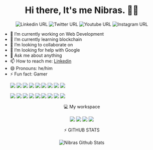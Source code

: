 <h1 align="center"> 
  Hi there, It's me Nibras. 👨‍💻
</h1>

<p align="center">
  <img alt="Linkedin URL" src="https://img.shields.io/twitter/url?color=blue&label=Connect&logo=Linkedin&logoColor=blue&style=flat-square&url=https%3A%2F%2Fwww.linkedin.com%2Fin%2Fnibras-ahmed-9031b2201%2F"> 
  <img alt="Twitter URL" src="https://img.shields.io/twitter/url?color=blue&label=Follow&logo=twitter&logoColor=blue&style=flat-square&url=https%3A%2F%2Ftwitter.com%2FNibras80624930"> 
  <img alt="Youtube URL" src="https://img.shields.io/twitter/url?color=red&label=Subscribe&logo=youtube&logoColor=red&style=flat-square&url=https%3A%2F%2Fwww.youtube.com%2Fc%2FMINGO07"> 
  <img alt="Instagram URL" src="https://img.shields.io/twitter/url?color=%23E4405F&label=Follow&logo=Instagram&style=flat-square&url=https%3A%2F%2Fwww.instagram.com%2Fnibras.ahmed.1%2F">
</p>


- 🔭 I’m currently working on Web Development
- 🌱 I’m currently learning blockchain
- 👯 I’m looking to collaborate on 
- 🤔 I’m looking for help with Google
- 💬 Ask me about anything
- 📫 How to reach me: [Linkedin](https://www.linkedin.com/in/nibras-ahmed-9031b2201)
- 😄 Pronouns: he/him
- ⚡ Fun fact: Gamer



<p align='center'>
  <ul>
<img src="https://img.shields.io/badge/HTML5-E34F26?style=for-the-badge&logo=html5&logoColor=white"> 
  <img src="https://img.shields.io/badge/HTML-239120?style=for-the-badge&logo=html5&logoColor=white"> 
  <img src="https://img.shields.io/badge/CSS3-1572B6?style=for-the-badge&logo=css3&logoColor=white"> 
  <img src="https://img.shields.io/badge/CSS-239120?&style=for-the-badge&logo=css3&logoColor=white"> 
  <img src="https://img.shields.io/badge/Python-FFD43B?style=for-the-badge&logo=python&logoColor=darkgreen"> 
  <img src="https://img.shields.io/badge/Python-3776AB?style=for-the-badge&logo=python&logoColor=white"> 
  <img src="https://img.shields.io/badge/JavaScript-323330?style=for-the-badge&logo=javascript&logoColor=F7DF1E"> 
  <img src="https://img.shields.io/badge/Solidity-e6e6e6?style=for-the-badge&logo=solidity&logoColor=black"> 
  <img src="https://img.shields.io/badge/Java-ED8B00?style=for-the-badge&logo=java&logoColor=white"> 
  </ul>
  <ul>
    <img src="https://img.shields.io/badge/PHP-777BB4?style=for-the-badge&logo=php&logoColor=white"> 
  <img src="https://img.shields.io/badge/TypeScript-007ACC?style=for-the-badge&logo=typescript&logoColor=white"> 
  <img src="https://img.shields.io/badge/Node.js-339933?style=for-the-badge&logo=nodedotjs&logoColor=white"> 
  <img src="https://img.shields.io/badge/Express.js-000000?style=for-the-badge&logo=express&logoColor=white"> 
  <img src="https://img.shields.io/badge/C-00599C?style=for-the-badge&logo=c&logoColor=white"> 
  <img src="https://img.shields.io/badge/C%2B%2B-00599C?style=for-the-badge&logo=c%2B%2B&logoColor=white"> 
  <img src="https://img.shields.io/badge/C%23-239120?style=for-the-badge&logo=c-sharp&logoColor=white"> 
  <img src="https://img.shields.io/badge/MongoDB-4EA94B?style=for-the-badge&logo=mongodb&logoColor=white"> 
  <img src="https://img.shields.io/badge/firebase-ffca28?style=for-the-badge&logo=firebase&logoColor=black">
  </ul>
   </p>
  
<p align='center'>
  💻 My workspace<br/><br/>
  <img src="https://img.shields.io/badge/windows-%230078D6.svg?&style=for-the-badge&logo=windows&logoColor=white" />
  <img src="https://img.shields.io/badge/AMD-Ryzen_7_3700X-ED1C24?style=for-the-badge&logo=amd&logoColor=white" />
  <img src="https://img.shields.io/badge/RAM-16GB-%230071C5.svg?&style=for-the-badge&logoColor=white" />
  <img src="https://img.shields.io/badge/nvidia-gtx%201660super-%2376B900.svg?&style=for-the-badge&logo=nvidia&logoColor=white" />
</p>



<p align="center">
  ⚡ GITHUB STATS<br/><br/>
  

  <img align="center" alt="Nibras Github Stats" src="https://github-readme-stats-ahmednibras.vercel.app/api?username=ahmednibras&show_icons=true&hide_border= true&theme=tokyonight" />


 </p>
